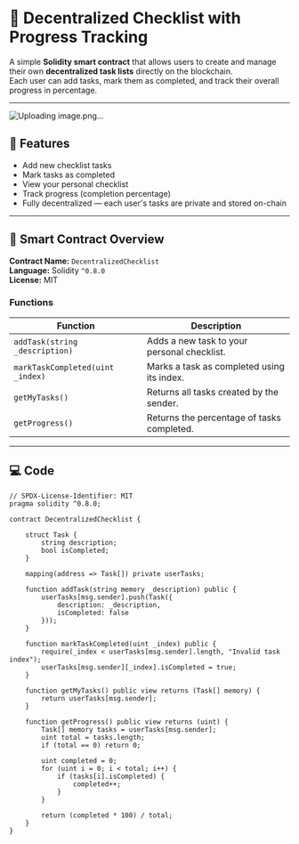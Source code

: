 # 🧾 Decentralized Checklist with Progress Tracking

A simple **Solidity smart contract** that allows users to create and manage their own **decentralized task lists** directly on the blockchain.  
Each user can add tasks, mark them as completed, and track their overall progress in percentage.

---
![Uploading image.png…]()

## 🚀 Features

- Add new checklist tasks  
- Mark tasks as completed  
- View your personal checklist  
- Track progress (completion percentage)  
- Fully decentralized — each user's tasks are private and stored on-chain

---





## 🧠 Smart Contract Overview

**Contract Name:** `DecentralizedChecklist`  
**Language:** Solidity `^0.8.0`  
**License:** MIT

### Functions

| Function | Description |
|-----------|--------------|
| `addTask(string _description)` | Adds a new task to your personal checklist. |
| `markTaskCompleted(uint _index)` | Marks a task as completed using its index. |
| `getMyTasks()` | Returns all tasks created by the sender. |
| `getProgress()` | Returns the percentage of tasks completed. |

---

## 💻 Code

```solidity
// SPDX-License-Identifier: MIT
pragma solidity ^0.8.0;

contract DecentralizedChecklist {
    
    struct Task {
        string description;
        bool isCompleted;
    }

    mapping(address => Task[]) private userTasks;

    function addTask(string memory _description) public {
        userTasks[msg.sender].push(Task({
            description: _description,
            isCompleted: false
        }));
    }

    function markTaskCompleted(uint _index) public {
        require(_index < userTasks[msg.sender].length, "Invalid task index");
        userTasks[msg.sender][_index].isCompleted = true;
    }

    function getMyTasks() public view returns (Task[] memory) {
        return userTasks[msg.sender];
    }

    function getProgress() public view returns (uint) {
        Task[] memory tasks = userTasks[msg.sender];
        uint total = tasks.length;
        if (total == 0) return 0;

        uint completed = 0;
        for (uint i = 0; i < total; i++) {
            if (tasks[i].isCompleted) {
                completed++;
            }
        }

        return (completed * 100) / total;
    }
}
